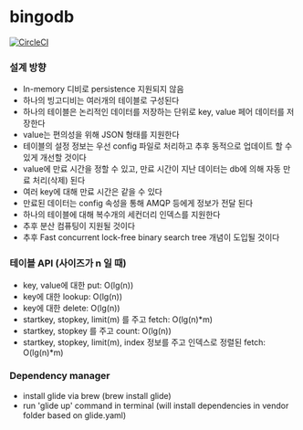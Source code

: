 # bingodb
[![CircleCI](https://circleci.com/gh/zoyi/bingodb/tree/master.svg?style=shield)](https://circleci.com/gh/zoyi/bingodb/tree/master)

### 설계 방향
* In-memory 디비로 persistence 지원되지 않음
* 하나의 빙고디비는 여러개의 테이블로 구성된다
* 하나의 테이블은 논리적인 데이터를 저장하는 단위로 key, value 페어 데이터를 저장한다
* value는 편의성을 위해 JSON 형태를 지원한다
* 테이블의 설정 정보는 우선 config 파일로 처리하고 추후 동적으로 업데이트 할 수 있게 개선할 것이다
* value에 만료 시간을 정할 수 있고, 만료 시간이 지난 데이터는 db에 의해 자동 만료 처리(삭제) 된다
* 여러 key에 대해 만료 시간은 같을 수 있다 
* 만료된 데이터는 config 속성을 통해 AMQP 등에게 정보가 전달 된다
* 하나의 테이블에 대해 복수개의 세컨더리 인덱스를 지원한다
* 추후 분산 컴퓨팅이 지원될 것이다
* 추후 Fast concurrent lock-free binary search tree 개념이 도입될 것이다


### 테이블 API (사이즈가 n 일 때)
* key, value에 대한 put: O(lg(n))
* key에 대한 lookup: O(lg(n))
* key에 대한 delete: O(lg(n))
* startkey, stopkey, limit(m) 를 주고 fetch: O(lg(n)*m)
* startkey, stopkey 를 주고 count: O(lg(n))
* startkey, stopkey, limit(m), index 정보를 주고 인덱스로 정렬된 fetch: O(lg(n)*m) 

### Dependency manager 
* install glide via brew (brew install glide)
* run 'glide up' command in terminal (will install dependencies in vendor folder based on glide.yaml)

